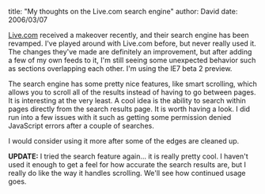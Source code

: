 
title: "My thoughts on the Live.com search engine"
author: David
date: 2006/03/07

[Live.com](http://www.live.com) received a makeover recently, and their search engine has been revamped. I've played around with Live.com before, but never really used it. The changes they've made are definitely an improvement, but after adding a few of my own feeds to it, I'm still seeing some unexpected behavior such as sections overlapping each other. I'm using the IE7 beta 2 preview.

The search engine has some pretty nice features, like smart scrolling, which allows you to scroll all of the results instead of having to go between pages. It is interesting at the very least. A cool idea is the ability to search within pages directly from the search results page. It is worth having a look. I did run into a few issues with it such as getting some permission denied JavaScript errors after a couple of searches.

I would consider using it more after some of the edges are cleaned up.

**UPDATE:** I tried the search feature again... it is really pretty cool. I haven't used it enough to get a feel for how accurate the search results are, but I really do like the way it handles scrolling. We'll see how continued usage goes.
